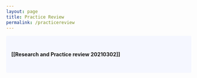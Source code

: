 ```yaml
---
layout: page
title: Practice Review
permalink: /practicereview
---
```

<p style="padding: 3em 1em; background: #f5f7ff; border-radius: 4px;">
 	 <span style="font-weight: bold">     [[Research and Practice review 20210302]]</span> 
</p>


<style>
  .wrapper {
    max-width: 46em;
  }
</style>
